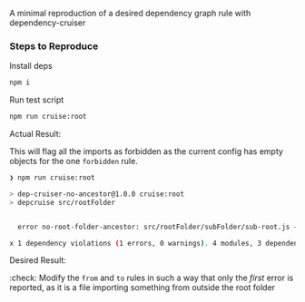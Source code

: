 A minimal reproduction of a desired dependency graph rule with dependency-cruiser

### Steps to Reproduce

Install deps

```sh
npm i
```

Run test script

```sh
npm run cruise:root
```

Actual Result:

This will flag all the imports as forbidden as the current config has empty objects for the one `forbidden` rule.

```sh
❯ npm run cruise:root

> dep-cruiser-no-ancestor@1.0.0 cruise:root
> depcruise src/rootFolder


  error no-root-folder-ancestor: src/rootFolder/subFolder/sub-root.js → src/outside-root.js

x 1 dependency violations (1 errors, 0 warnings). 4 modules, 3 dependencies cruised.
```

Desired Result:

:check: Modify the `from` and `to` rules in such a way that only the _first_ error is reported, as it is a file importing something from outside the root folder

